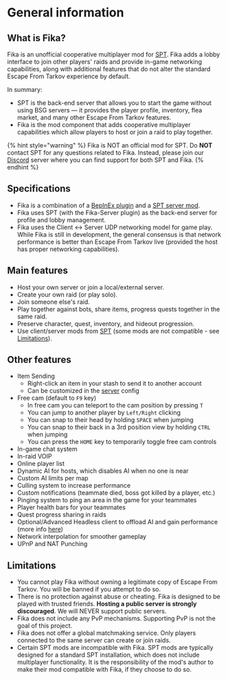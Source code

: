 # General information

## What is Fika?

Fika is an unofficial cooperative multiplayer mod for [SPT](https://sp-tarkov.com/). Fika adds a lobby interface to join other players' raids and provide in-game networking capabilities, along with additional features that do not alter the standard Escape From Tarkov experience by default.&#x20;

In summary:

* SPT is the back-end server that allows you to start the game without using BSG servers — it provides the player profile, inventory, flea market, and many other Escape From Tarkov features.
* Fika is the mod component that adds cooperative multiplayer capabilities which allow players to host or join a raid to play together.

{% hint style="warning" %}
Fika is NOT an official mod for SPT. Do **NOT** contact SPT for any questions related to Fika. Instead, please join our [Discord](https://discord.gg/project-fika) server where you can find support for both SPT and Fika.
{% endhint %}

## Specifications

* Fika is a combination of a [BepInEx plugin](https://github.com/project-fika/Fika-Plugin) and a [SPT server mod](https://github.com/project-fika/Fika-Server).
* Fika uses SPT (with the Fika-Server plugin) as the back-end server for profile and lobby management.
* Fika uses the Client <-> Server UDP networking model for game play. While Fika is still in development, the general consensus is that network performance is better than Escape From Tarkov live (provided the host has proper networking capabilities).

## Main features

* Host your own server or join a local/external server.
* Create your own raid (or play solo).
* Join someone else's raid.
* Play together against bots, share items, progress quests together in the same raid.
* Preserve character, quest, inventory, and hideout progression.
* Use client/server mods from [SPT](https://hub.sp-tarkov.com/) (some mods are not compatible - see [Limitations](General-information.md#limitations)).

## Other features

* Item Sending
  * Right-click an item in your stash to send it to another account
  * Can be customized in the [server](https://github.com/project-fika/Fika-Documentation/wiki/6.-Fika-configuration) config
* Free cam (default to `F9` key)
  * In free cam you can teleport to the cam position by pressing `T`
  * You can jump to another player by `Left/Right` clicking
  * You can snap to their head by holding `SPACE` when jumping
  * You can snap to their back in a 3rd position view by holding `CTRL` when jumping
  * You can press the `HOME` key to temporarily toggle free cam controls
* In-game chat system
* In-raid VOIP
* Online player list
* Dynamic AI for hosts, which disables AI when no one is near
* Custom AI limits per map
* Culling system to increase performance
* Custom notifications (teammate died, boss got killed by a player, etc.)
* Pinging system to ping an area in the game for your teammates
* Player health bars for your teammates
* Quest progress sharing in raids
* Optional/Advanced Headless client to offload AI and gain performance (more info [here](advanced-features/headless-client.md))
* Network interpolation for smoother gameplay
* UPnP and NAT Punching

## Limitations

* You cannot play Fika without owning a legitimate copy of Escape From Tarkov. You will be banned if you attempt to do so.
* There is no protection against abuse or cheating. Fika is designed to be played with trusted friends. **Hosting a public server is strongly discouraged**. We will NEVER support public servers.
* Fika does not include any PvP mechanisms. Supporting PvP is not the goal of this project.
* Fika does not offer a global matchmaking service. Only players connected to the same server can create or join raids.
* Certain SPT mods are incompatible with Fika. SPT mods are typically designed for a standard SPT installation, which does not include multiplayer functionality. It is the responsibility of the mod's author to make their mod compatible with Fika, if they choose to do so.
